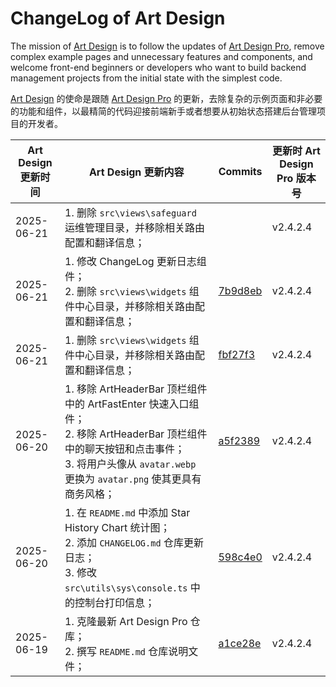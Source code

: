 # ChangeLog of Art Design

The mission of [Art Design](https://github.com/Barry-Flynn/art-design) is to follow the updates of [Art Design Pro](https://github.com/Daymychen/art-design-pro), remove complex example pages and unnecessary features and components, and welcome front-end beginners or developers who want to build backend management projects from the initial state with the simplest code.

[Art Design](https://github.com/Barry-Flynn/art-design) 的使命是跟随 [Art Design Pro](https://github.com/Daymychen/art-design-pro) 的更新，去除复杂的示例页面和非必要的功能和组件，以最精简的代码迎接前端新手或者想要从初始状态搭建后台管理项目的开发者。

| Art Design 更新时间 | Art Design 更新内容 | Commits | 更新时 Art Design Pro 版本号 |
| --- | --- | --- | --- |
| 2025-06-21 | 1. 删除 `src\views\safeguard` 运维管理目录，并移除相关路由配置和翻译信息； |  | v2.4.2.4 |
| 2025-06-21 | 1. 修改 ChangeLog 更新日志组件；<br />2. 删除 `src\views\widgets` 组件中心目录，并移除相关路由配置和翻译信息； | [7b9d8eb](https://github.com/Barry-Flynn/art-design/commit/7b9d8eb5116115db29baf84d25c0be8273972470) | v2.4.2.4 |
| 2025-06-21 | 1. 删除 `src\views\widgets` 组件中心目录，并移除相关路由配置和翻译信息； | [fbf27f3](https://github.com/Barry-Flynn/art-design/commit/fbf27f360b0785ce3eae17d5aab0c5fef62b808c) | v2.4.2.4 |
| 2025-06-20 | 1. 移除 ArtHeaderBar 顶栏组件中的 ArtFastEnter 快速入口组件；<br />2. 移除 ArtHeaderBar 顶栏组件中的聊天按钮和点击事件；<br />3. 将用户头像从 `avatar.webp` 更换为 `avatar.png` 使其更具有商务风格； | [a5f2389](https://github.com/Barry-Flynn/art-design/commit/a5f2389737738a62adf4e22f556c65b2e8a0b8eb) | v2.4.2.4 |
| 2025-06-20 | 1. 在 `README.md` 中添加 Star History Chart 统计图；<br />2. 添加 `CHANGELOG.md` 仓库更新日志；<br />3. 修改 `src\utils\sys\console.ts` 中的控制台打印信息； | [598c4e0](https://github.com/Barry-Flynn/art-design/commit/598c4e0ff3207d5ed8ab6a711e034b2422abe521) | v2.4.2.4 |
| 2025-06-19 | 1. 克隆最新 Art Design Pro 仓库；<br />2. 撰写 `README.md` 仓库说明文件； | [a1ce28e](https://github.com/Barry-Flynn/art-design/commit/a1ce28ed819597ea85ce2028065416e331e6577c) | v2.4.2.4 |
